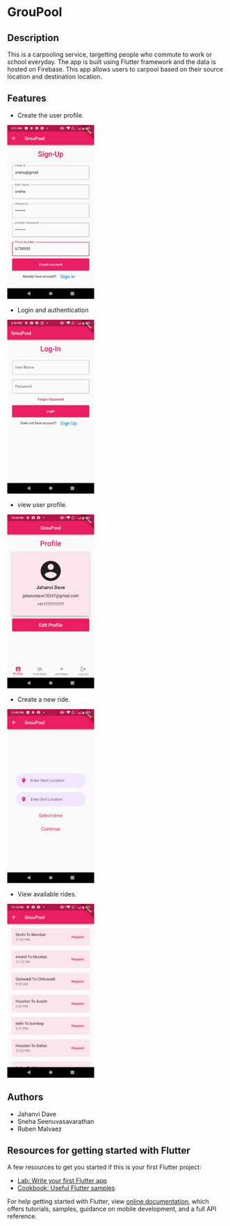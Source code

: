 
# GrouPool

## Description

This is a carpooling service, targetting people who commute to work or school everyday. The app is built using Flutter framework and the data is hosted on Firebase. This app allows users to carpool based on their source location and destination location. 

## Features

* Create the user profile.
<img src="images/signup.jpeg" width="200">

* Login and authentication
<img src="images/login.jpeg" width="200">

* view user profile.
<img src="images/profile.jpeg" width="200">

* Create a new ride.
<img src="images/addRide.jpeg" width="200">

* View available rides.
<img src="images/findRide.jpeg" width="200">

## Authors

* Jahanvi Dave 
* Sneha Seenuvasavarathan
* Ruben Malvaez

## Resources for getting started with Flutter

A few resources to get you started if this is your first Flutter project:

- [Lab: Write your first Flutter app](https://flutter.dev/docs/get-started/codelab)
- [Cookbook: Useful Flutter samples](https://flutter.dev/docs/cookbook)

For help getting started with Flutter, view
[online documentation](https://flutter.dev/docs), which offers tutorials,
samples, guidance on mobile development, and a full API reference.




